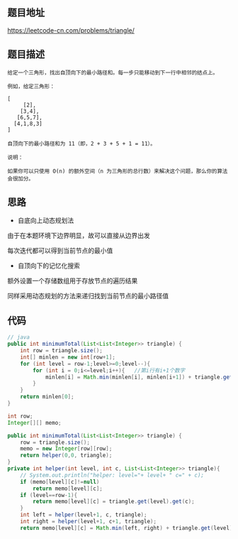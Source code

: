 ## 题目地址
https://leetcode-cn.com/problems/triangle/

## 题目描述
```
给定一个三角形，找出自顶向下的最小路径和。每一步只能移动到下一行中相邻的结点上。

例如，给定三角形：

[
     [2],
    [3,4],
   [6,5,7],
  [4,1,8,3]
]

自顶向下的最小路径和为 11（即，2 + 3 + 5 + 1 = 11）。

说明：

如果你可以只使用 O(n) 的额外空间（n 为三角形的总行数）来解决这个问题，那么你的算法会很加分。

```

## 思路

- 自底向上动态规划法

由于在本题环境下边界明显，故可以直接从边界出发

每次迭代都可以得到当前节点的最小值

- 自顶向下的记忆化搜索

额外设置一个存储数组用于存放节点的遍历结果

同样采用动态规划的方法来递归找到当前节点的最小路径值

## 代码
```java
// java
public int minimumTotal(List<List<Integer>> triangle) {
    int row = triangle.size();
    int[] minlen = new int[row+1];
    for (int level = row-1;level>=0;level--){
        for (int i = 0;i<=level;i++){   //第i行有i+1个数字
            minlen[i] = Math.min(minlen[i], minlen[i+1]) + triangle.get(level).get(i);
        }
    }
    return minlen[0];
}

```

```java
int row;
Integer[][] memo;

public int minimumTotal(List<List<Integer>> triangle) {
    row = triangle.size();
    memo = new Integer[row][row];
    return helper(0,0, triangle);
}
private int helper(int level, int c, List<List<Integer>> triangle){
    // System.out.println("helper: level="+ level+ " c=" + c);
    if (memo[level][c]!=null)
        return memo[level][c];
    if (level==row-1){
        return memo[level][c] = triangle.get(level).get(c);
    }
    int left = helper(level+1, c, triangle);
    int right = helper(level+1, c+1, triangle);
    return memo[level][c] = Math.min(left, right) + triangle.get(level).get(c);

```

